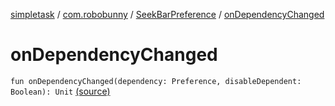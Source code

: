 [simpletask](../../index.md) / [com.robobunny](../index.md) / [SeekBarPreference](index.md) / [onDependencyChanged](.)

# onDependencyChanged

`fun onDependencyChanged(dependency: Preference, disableDependent: Boolean): Unit` [(source)](https://github.com/mpcjanssen/simpletask-android/blob/master/src/main/java/com/robobunny/SeekBarPreference.kt#L188)